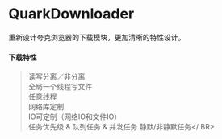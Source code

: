 # QuarkDownloader
重新设计夸克浏览器的下载模块，更加清晰的特性设计。

#### 下载特性 
>读写分离／非分离 </br>
>全局一个线程写文件</br>
>任意线程</br>
>网络库定制</br>
>IO可定制（网络IO和文件IO）</br>
>任务优先级 & 队列任务 & 并发任务
>静默/非静默任务</ BR>
